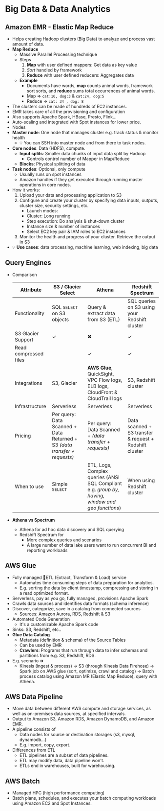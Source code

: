 # Big Data & Data Analytics

## Amazon EMR - Elastic Map Reduce

- Helps creating Hadoop clusters (Big Data) to analyze and process vast amount of data.
- **Map Reduce**
  - Massive Parallel Processing technique
  - Steps
      1. **Map** with user defined mappers: Get data as key value
      2. *Sort* handled by framework
      3. **Reduce** with user defined reducers: Aggregates data
  - **Example**
    - Documents have words, **map** counts animal words, framework sort sorts, and **reduce** sums total occurrences of animal words.
    - Map => `cat:10, dog:3` & `cat:24, dog:5`
    - Reduce => `cat: 34 , dog: 8`
- The clusters can be made of hundreds of EC2 instances.
- EMR takes care of all the provisioning and configuration
- Also supports Apache Spark, HBase, Presto, Flink...
- Auto-scaling and integrated with Spot instances for lower price.
- Nodes
- **Master node**: One node that manages cluster e.g. track status & monitor health
  - 💡 You can SSH into master node and from there to task nodes.
- **Core nodes**: Data (HDFS), compute.
  - **Input splits**: Smaller data chunks of input data split by Hadoop
    - Controls control number of Mapper in Map/Reduce
  - **Blocks**: Physical splitting of data
- **Task nodes**: Optional, only compute
  - Usually runs on spot instances
  - Amazon handles if they get executed through running master operations in core nodes.
- How it works:
    1. Upload your data and processing application to S3
    2. Configure and create your cluster by specifying data inputs, outputs, cluster size, security settings, etc.
        - Launch modes:
        - Cluster: Long running
        - Step execution: Do analysis & shut-down cluster
        - Instance size & number of instances
        - Select EC2 key pair & IAM roles to EC2 instances
    3. Monitor the health and progress of your cluster. Retrieve the output in S3
- 💡 **Use cases**: data processing, machine learning, web indexing, big data

## Query Engines

- Comparison

    | Attribute | S3 / Glacier Select | Athena | Redshift Spectrum |
    | --------- | --------- | ------ | ----------------- |
    | Functionality | SQL `SELECT` on S3 objects | Query & extract data from S3 (ETL) | SQL queries on S3 using your Redshift cluster |
    | S3 Glacier Support | ✓ | ✖ | ✓ |
    | Read compressed files | | ✓ | ✓ |
    | Integrations | S3, Glacier | **AWS Glue**, QuickSight, VPC Flow logs, ELB logs, CloudFront & CloudTrail logs | S3, Redshift cluster
    | Infrastructure | Serverless | Serverless | Serverless |
    | Pricing | Per query: Data Scanned + Data Returned + S3 *(data transfer + requests)* | Per query: Data Scanned + *(data transfer + requests)* | Data scanned + S3 transfer & request + Redshift cluster |
    | When to use | Simple `SELECT` | ETL, Logs, Complex queries (ANSI SQL Compliant e.g. *group by, having, window and geo functions*)  | When using Redshift cluster |
- **Athena vs Spectrum**
  - Athena for ad hoc data discovery and SQL querying
  - Redshift Spectrum for
    - More complex queries and scenarios
    - A large number of data lake users want to run concurrent BI and reporting workloads

## AWS Glue

- Fully managed 📝ETL (Extract, Transform & Load) service
  - Automates time consuming steps of data preparation for analytics.
  - E.g. sorting the data by client timestamp, compressing and storing in a read optimized format.
- Serverless, pay as you go, fully managed, provisions Apache Spark
- Crawls data sources and identifies data formats (schema inference)
- Discover, categorize, save in a catalog from connected sources
  - Sources: Amazon Aurora, RDS, Redshift & S3
- Automated Code Generation
  - It's a customizable Apache Spark code
- Sinks: S3, Redshift, etc..
- **Glue Data Catalog**
  - Metadata (definition & schema) of the Source Tables
  - Can be used by EMR
  - **Crawlers**: Programs that run through data to infer schemas and partitions from e.g. S3, Redshift, RDS.
- E.g. scenario =>
  - Kinesis (ingest & process) -> S3 (through Kinesis Data Firehose) -> Spark job on AWS glue (sort, optimize, crawl and catalog) -> Batch process catalog using Amazon MR (Elastic Map Reduce), query with Athena.

## AWS Data Pipeline

- Move data between different AWS compute and storage services, as well as on-premises data sources, at specified intervals.
- Output to Amazon S3, Amazon RDS, Amazon DynamoDB, and Amazon EMR.
- A pipeline consists of
  - Data nodes for source or destination storages (s3, mysql, dynamodb...)
  - E.g. import, copy, export.
- Differences from ETL
  - ETL pipelines are a subset of data pipelines.
  - ETL may modify data, data pipeline won't.
  - ETLs end in warehouses, built for warehousing.

## AWS Batch

- Managed HPC (high performance computing)
- Batch plans, schedules, and executes your batch computing workloads using Amazon EC2 and Spot Instances.
